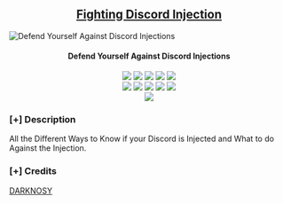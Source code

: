 <h2 align="center"><u>Fighting Discord Injection</u></h2>

![Defend Yourself Against Discord Injections](https://www.statnews.com/wp-content/uploads/2021/07/AdobeStock_416730149-768x432.jpeg)
<h4 align="center"> Defend Yourself Against Discord Injections </h4>

<p align="center">
    <img src="https://img.shields.io/github/stars/DARKNOSY/Fighting-Discord-Injection?style=for-the-badge&color=orange">
    <img src="https://img.shields.io/github/forks/DARKNOSY/Fighting-Discord-Injection?style=for-the-badge&color=purple">
    <img src="https://img.shields.io/github/license/DARKNOSY/Fighting-Discord-Injection?style=for-the-badge&color=blue">
    <img src="https://img.shields.io/github/issues/DARKNOSY/Fighting-Discord-Injection?style=for-the-badge&color=red">
    <img src="https://img.shields.io/github/contributors/DARKNOSY/Fighting-Discord-Injection?style=for-the-badge&color=cyan">
<br>
    <img src="https://img.shields.io/badge/Author-DARKNOSY-magenta?style=flat-square">
    <img src="https://img.shields.io/badge/Open%20Source-Yes-orange?style=flat-square">
    <img src="https://img.shields.io/badge/Maintained-Yes-cyan?style=flat-square">
    <img src="https://img.shields.io/badge/Made%20In-France-green?style=flat-square">
    <img src="https://img.shields.io/badge/Written%20In-Text and Batch-blue?style=flat-square">
<br>
    <img src="https://github-readme-stats.vercel.app/api/pin/?username=DARKNOSY&repo=Fighting-Discord-Injection&theme=synthwave">
</p>

### [+] Description
All the Different Ways to Know if your Discord is Injected and What to do Against the Injection.

### [+] Credits 
<a href="https://github.com/DARKNOSY/Fighting-Discord-Injection">DARKNOSY</a>

